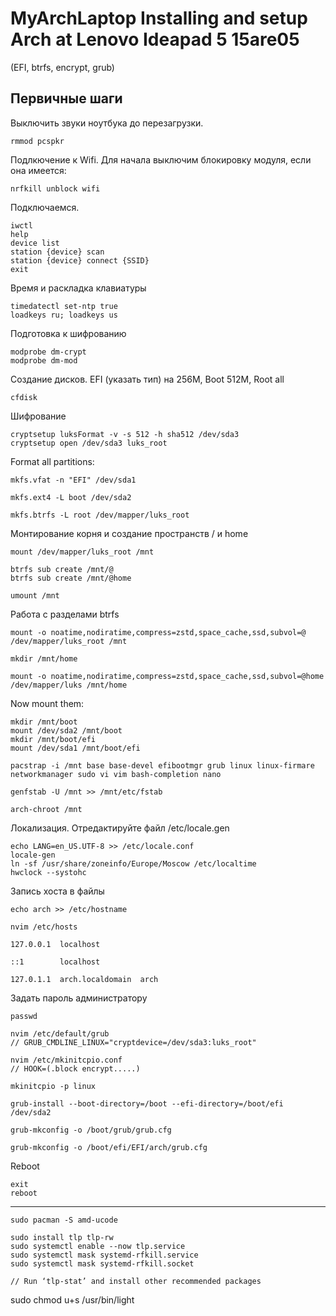 # MyArchLaptop Installing and setup Arch at Lenovo Ideapad 5 15are05
(EFI, btrfs, encrypt, grub)

## Первичные шаги

Выключить звуки ноутбука до перезагрузки. 

```rmmod pcspkr```

Подлкючение к Wifi. Для начала выключим блокировку модуля, если она имеется:

```nrfkill unblock wifi```

Подключаемся.
```
iwctl
help
device list
station {device} scan
station {device} connect {SSID}
exit
```

Время и раскладка клавиатуры
```
timedatectl set-ntp true 
loadkeys ru; loadkeys us
```
Подготовка к шифрованию
```
modprobe dm-crypt
modprobe dm-mod
```

Создание дисков. EFI (указать тип) на 256М, Boot 512М, Root all
```
cfdisk
```

Шифрование
~~~
cryptsetup luksFormat -v -s 512 -h sha512 /dev/sda3
cryptsetup open /dev/sda3 luks_root
~~~

Format all partitions:
~~~
mkfs.vfat -n "EFI" /dev/sda1

mkfs.ext4 -L boot /dev/sda2

mkfs.btrfs -L root /dev/mapper/luks_root
~~~

Монтирование корня и создание пространств / и home 
~~~
mount /dev/mapper/luks_root /mnt

btrfs sub create /mnt/@
btrfs sub create /mnt/@home

umount /mnt
~~~


Работа с разделами btrfs
~~~
mount -o noatime,nodiratime,compress=zstd,space_cache,ssd,subvol=@
/dev/mapper/luks_root /mnt

mkdir /mnt/home 

mount -o noatime,nodiratime,compress=zstd,space_cache,ssd,subvol=@home
/dev/mapper/luks /mnt/home
~~~


Now mount them:
~~~
mkdir /mnt/boot
mount /dev/sda2 /mnt/boot
mkdir /mnt/boot/efi
mount /dev/sda1 /mnt/boot/efi
~~~

~~~
pacstrap -i /mnt base base-devel efibootmgr grub linux linux-firmare networkmanager sudo vi vim bash-completion nano
~~~
~~~
genfstab -U /mnt >> /mnt/etc/fstab
~~~
~~~
arch-chroot /mnt
~~~

Локализация. Отредактируйте файл /etc/locale.gen
~~~
echo LANG=en_US.UTF-8 >> /etc/locale.conf
locale-gen
ln -sf /usr/share/zoneinfo/Europe/Moscow /etc/localtime
hwclock --systohc
~~~

Запись хоста в файлы
```
echo arch >> /etc/hostname

nvim /etc/hosts

127.0.0.1  localhost

::1        localhost

127.0.1.1  arch.localdomain  arch
```
Задать пароль администратору
```
passwd
```
~~~
nvim /etc/default/grub
// GRUB_CMDLINE_LINUX="cryptdevice=/dev/sda3:luks_root"

nvim /etc/mkinitcpio.conf 
// HOOK=(.block encrypt.....)
~~~
~~~
mkinitcpio -p linux
~~~
~~~
grub-install --boot-directory=/boot --efi-directory=/boot/efi /dev/sda2

grub-mkconfig -o /boot/grub/grub.cfg

grub-mkconfig -o /boot/efi/EFI/arch/grub.cfg
~~~
Reboot
~~~
exit
reboot
~~~
-------------------------------------------------------------------
~~~
sudo pacman -S amd-ucode
~~~
~~~
sudo install tlp tlp-rw
sudo systemctl enable --now tlp.service
sudo systemctl mask systemd-rfkill.service
sudo systemctl mask systemd-rfkill.socket

// Run ‘tlp-stat’ and install other recommended packages
~~~

 sudo chmod u+s /usr/bin/light
    
